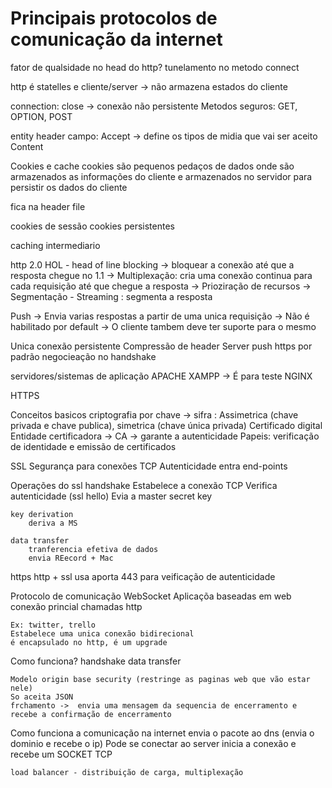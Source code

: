 # Principais protocolos de comunicação da internet

fator de qualsidade no head do http?
tunelamento no metodo connect

http é statelles e cliente/server -> não armazena estados do cliente

connection: close ->  conexão não persistente
Metodos seguros: GET, OPTION, POST 

entity header
campo: Accept -> define os tipos de midia que vai ser aceito
       Content

Cookies e cache
cookies são pequenos pedaços de dados onde são armazenados as informações do cliente e armazenados no servidor para persistir os dados do cliente

fica na header file

cookies de sessão
cookies persistentes

caching
intermediario 

http 2.0
HOL - head of line blocking -> bloquear a conexão até que a resposta chegue no 1.1
    -> Multiplexação: cria uma conexão continua para cada requisição até que chegue a resposta
    -> Prioziração de recursos
    -> Segmentação - Streaming : segmenta a resposta

Push 
    -> Envia varias respostas a partir de uma unica requisição
    -> Não é habilitado por default
    -> O cliente tambem deve ter suporte para o mesmo

Unica conexão persistente
Compressão de header
Server push
https por padrão
negocieação no handshake

servidores/sistemas de aplicação
APACHE
XAMPP -> É para teste
NGINX

HTTPS

Conceitos basicos
    criptografia por chave -> sifra : Assimetrica (chave privada e chave publica), simetrica (chave única privada)
    Certificado digital
    Entidade certificadora -> CA ->  garante a autenticidade
        Papeis: verificação de identidade e emissão de certificados

SSL
    Segurança para conexões TCP
    Autenticidade entra end-points

Operações do ssl
    handshake
        Estabelece a conexão TCP
        Verifica autenticidade (ssl hello)
        Evia a master secret key
    
    key derivation
        deriva a MS

    data transfer
        tranferencia efetiva de dados
        envia REecord + Mac

https
    http + ssl
    usa  aporta 443 para veificação de autenticidade


Protocolo de comunicação WebSocket
    Aplicaçõa baseadas em web
    conexão princial
    chamadas http

    Ex: twitter, trello
    Estabelece uma unica conexão bidirecional
    é encapsulado no http, é um upgrade
    
Como funciona?
    handshake
    data transfer

    Modelo origin base security (restringe as paginas web que vão estar nele)
    So aceita JSON
    frchamento ->  envia uma mensagem da sequencia de encerramento e recebe a confirmação de encerramento

Como funciona a comunicação na internet
    envia o pacote ao dns (envia o dominio e recebe o ip)
    Pode se conectar ao server
    inicia a conexão e recebe um SOCKET TCP

    load balancer - distribuição de carga, multiplexação


